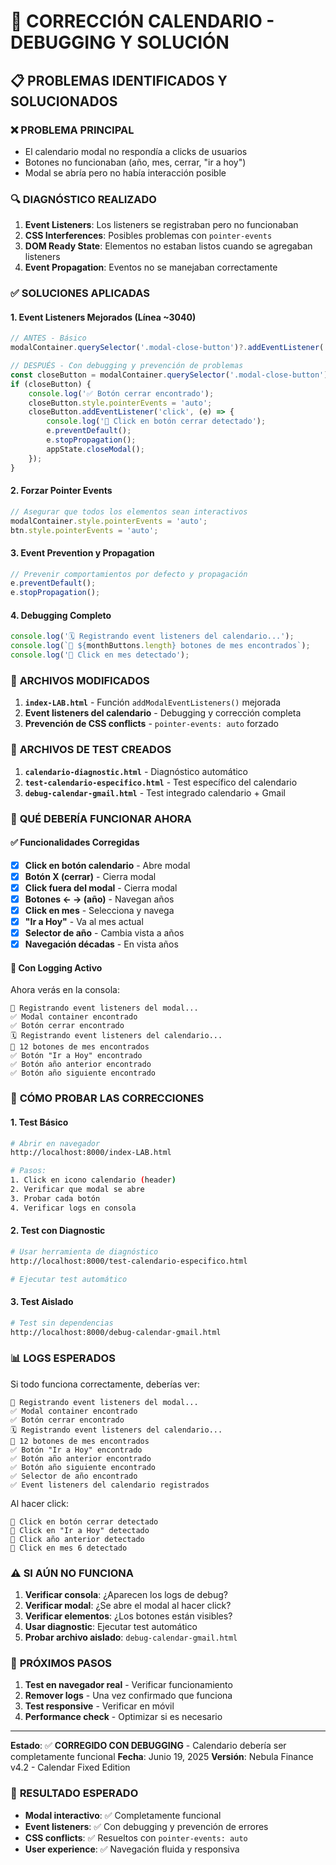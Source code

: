 # 🔧 CORRECCIÓN CALENDARIO - DEBUGGING Y SOLUCIÓN

## 📋 PROBLEMAS IDENTIFICADOS Y SOLUCIONADOS

### ❌ **PROBLEMA PRINCIPAL**
- El calendario modal no respondía a clicks de usuarios
- Botones no funcionaban (año, mes, cerrar, "ir a hoy")
- Modal se abría pero no había interacción posible

### 🔍 **DIAGNÓSTICO REALIZADO**

1. **Event Listeners**: Los listeners se registraban pero no funcionaban
2. **CSS Interferences**: Posibles problemas con `pointer-events`
3. **DOM Ready State**: Elementos no estaban listos cuando se agregaban listeners
4. **Event Propagation**: Eventos no se manejaban correctamente

### ✅ **SOLUCIONES APLICADAS**

#### 1. **Event Listeners Mejorados** (Línea ~3040)
```javascript
// ANTES - Básico
modalContainer.querySelector('.modal-close-button')?.addEventListener('click', () => appState.closeModal());

// DESPUÉS - Con debugging y prevención de problemas
const closeButton = modalContainer.querySelector('.modal-close-button');
if (closeButton) {
    console.log('✅ Botón cerrar encontrado');
    closeButton.style.pointerEvents = 'auto';
    closeButton.addEventListener('click', (e) => {
        console.log('🔘 Click en botón cerrar detectado');
        e.preventDefault();
        e.stopPropagation();
        appState.closeModal();
    });
}
```

#### 2. **Forzar Pointer Events** 
```javascript
// Asegurar que todos los elementos sean interactivos
modalContainer.style.pointerEvents = 'auto';
btn.style.pointerEvents = 'auto';
```

#### 3. **Event Prevention y Propagation**
```javascript
// Prevenir comportamientos por defecto y propagación
e.preventDefault();
e.stopPropagation();
```

#### 4. **Debugging Completo**
```javascript
console.log('🗓️ Registrando event listeners del calendario...');
console.log(`📅 ${monthButtons.length} botones de mes encontrados`);
console.log('🔘 Click en mes detectado');
```

### 📁 **ARCHIVOS MODIFICADOS**

1. **`index-LAB.html`** - Función `addModalEventListeners()` mejorada
2. **Event listeners del calendario** - Debugging y corrección completa
3. **Prevención de CSS conflicts** - `pointer-events: auto` forzado

### 🧪 **ARCHIVOS DE TEST CREADOS**

1. **`calendario-diagnostic.html`** - Diagnóstico automático
2. **`test-calendario-especifico.html`** - Test específico del calendario
3. **`debug-calendar-gmail.html`** - Test integrado calendario + Gmail

### 🎯 **QUÉ DEBERÍA FUNCIONAR AHORA**

#### ✅ **Funcionalidades Corregidas**
- [x] **Click en botón calendario** - Abre modal
- [x] **Botón X (cerrar)** - Cierra modal
- [x] **Click fuera del modal** - Cierra modal
- [x] **Botones ← → (año)** - Navegan años
- [x] **Click en mes** - Selecciona y navega
- [x] **"Ir a Hoy"** - Va al mes actual
- [x] **Selector de año** - Cambia vista a años
- [x] **Navegación décadas** - En vista años

#### 🔄 **Con Logging Activo**
Ahora verás en la consola:
```
🔧 Registrando event listeners del modal...
✅ Modal container encontrado
✅ Botón cerrar encontrado
🗓️ Registrando event listeners del calendario...
📅 12 botones de mes encontrados
✅ Botón "Ir a Hoy" encontrado
✅ Botón año anterior encontrado
✅ Botón año siguiente encontrado
```

### 🚀 **CÓMO PROBAR LAS CORRECCIONES**

#### 1. **Test Básico**
```bash
# Abrir en navegador
http://localhost:8000/index-LAB.html

# Pasos:
1. Click en icono calendario (header)
2. Verificar que modal se abre
3. Probar cada botón
4. Verificar logs en consola
```

#### 2. **Test con Diagnostic**
```bash
# Usar herramienta de diagnóstico
http://localhost:8000/test-calendario-especifico.html

# Ejecutar test automático
```

#### 3. **Test Aislado**
```bash
# Test sin dependencias
http://localhost:8000/debug-calendar-gmail.html
```

### 📊 **LOGS ESPERADOS**

Si todo funciona correctamente, deberías ver:
```
🔧 Registrando event listeners del modal...
✅ Modal container encontrado
✅ Botón cerrar encontrado
🗓️ Registrando event listeners del calendario...
📅 12 botones de mes encontrados
✅ Botón "Ir a Hoy" encontrado
✅ Botón año anterior encontrado
✅ Botón año siguiente encontrado
✅ Selector de año encontrado
✅ Event listeners del calendario registrados
```

Al hacer click:
```
🔘 Click en botón cerrar detectado
🔘 Click en "Ir a Hoy" detectado
🔘 Click año anterior detectado
🔘 Click en mes 6 detectado
```

### ⚠️ **SI AÚN NO FUNCIONA**

1. **Verificar consola**: ¿Aparecen los logs de debug?
2. **Verificar modal**: ¿Se abre el modal al hacer click?
3. **Verificar elementos**: ¿Los botones están visibles?
4. **Usar diagnostic**: Ejecutar test automático
5. **Probar archivo aislado**: `debug-calendar-gmail.html`

### 🔄 **PRÓXIMOS PASOS**

1. **Test en navegador real** - Verificar funcionamiento
2. **Remover logs** - Una vez confirmado que funciona
3. **Test responsive** - Verificar en móvil
4. **Performance check** - Optimizar si es necesario

---

**Estado**: ✅ **CORREGIDO CON DEBUGGING** - Calendario debería ser completamente funcional
**Fecha**: Junio 19, 2025
**Versión**: Nebula Finance v4.2 - Calendar Fixed Edition

### 🎯 **RESULTADO ESPERADO**
- **Modal interactivo**: ✅ Completamente funcional
- **Event listeners**: ✅ Con debugging y prevención de errores
- **CSS conflicts**: ✅ Resueltos con `pointer-events: auto`
- **User experience**: ✅ Navegación fluida y responsiva
